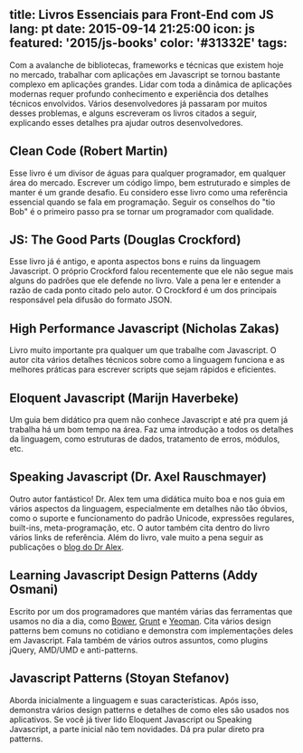 title: Livros Essenciais para Front-End com JS
lang: pt
date: 2015-09-14 21:25:00
icon: js
featured: '2015/js-books'
color: '#31332E'
tags:
---

Com a avalanche de bibliotecas, frameworks e técnicas que existem hoje no mercado, trabalhar com aplicações em Javascript se tornou bastante complexo em aplicações grandes. Lidar com toda a dinâmica de aplicações modernas requer profundo conhecimento e experiência dos detalhes técnicos envolvidos. Vários desenvolvedores já passaram por muitos desses problemas, e alguns escreveram os livros citados a seguir, explicando esses detalhes pra ajudar outros desenvolvedores.

<!-- more -->

## Clean Code (Robert Martin)

Esse livro é um divisor de águas para qualquer programador, em qualquer área do mercado. Escrever um código limpo, bem estruturado e simples de manter é um grande desafio. Eu considero esse livro como uma referência essencial quando se fala em programação. Seguir os conselhos do "tio Bob" é o primeiro passo pra se tornar um programador com qualidade.

## JS: The Good Parts (Douglas Crockford)

Esse livro já é antigo, e aponta aspectos bons e ruins da linguagem Javascript. O próprio Crockford falou recentemente que ele não segue mais alguns do padrões que ele defende no livro. Vale a pena ler e entender a razão de cada ponto citado pelo autor. O Crockford é um dos principais responsável pela difusão do formato JSON.

## High Performance Javascript (Nicholas Zakas)

Livro muito importante pra qualquer um que trabalhe com Javascript. O autor cita vários detalhes técnicos sobre como a linguagem funciona e as melhores práticas para escrever scripts que sejam rápidos e eficientes.

## Eloquent Javascript (Marijn Haverbeke)

Um guia bem didático pra quem não conhece Javascript e até pra quem já trabalha há um bom tempo na área. Faz uma introdução a todos os detalhes da linguagem, como estruturas de dados, tratamento de erros, módulos, etc.

## Speaking Javascript (Dr. Axel Rauschmayer)

Outro autor fantástico! Dr. Alex tem uma didática muito boa e nos guia em vários aspectos da linguagem, especialmente em detalhes não tão óbvios, como o suporte e funcionamento do padrão Unicode, expressões regulares, built-ins, meta-programação, etc. O autor também cita dentro do livro vários links de referência. Além do livro, vale muito a pena seguir as publicações o [blog do Dr Alex](http://2ality.com).

## Learning Javascript Design Patterns (Addy Osmani)

Escrito por um dos programadores que mantém várias das ferramentas que usamos no dia a dia, como [Bower](http://bower.io), [Grunt](http://gruntjs.com/) e [Yeoman](http://yeoman.io). Cita vários design patterns bem comuns no cotidiano e demonstra com implementações deles em Javascript. Fala também de vários outros assuntos, como plugins jQuery, AMD/UMD e anti-patterns.

## Javascript Patterns (Stoyan Stefanov)

Aborda inicialmente a linguagem e suas características. Após isso, demonstra vários design patterns e detalhes de como eles são usados nos aplicativos. Se você já tiver lido Eloquent Javascript ou Speaking Javascript, a parte inicial não tem novidades. Dá pra pular direto pra patterns.